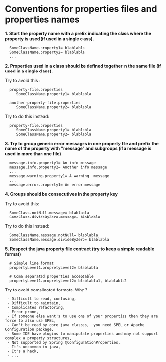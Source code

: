 # Conventions for properties files and properties names

**1.  Start the property name with a prefix indicating the class where the property is used (if used in a single class).**  
  
      SomeClassName.property1= blablabla  
      SomeClassName.property2= blablabla
      ...  
     
     
**2.  Properties used in a class should be defined together in the same file (if used in a single class).**  
  
   Try to avoid this :  
   
   
      property-file.properties 
         SomeClassName.property1= blablabla  
       
      another-property-file.properties    
         SomeClassName.property2= blablabla  
       
       
   Try to do this instead:  
   
      property-file.properties 
         SomeClassName.property1= blablabla 
         SomeClassName.property2= blablabla 
       
     
**3.  Try to group generic error messages in one property file and prefix the name of the property with "message" and subgroups
   (if a message is used in more than one file)**  

  
      message.info.property1= An info message  
      message.info.property2= Another info message  
      ...  
      message.warning.property1= A warning  message  
      ...  
      message.error.property1= An error message  


**4.  Groups should be consecutives in the property key**  

   Try to avoid this:   
      
      SomeClass.notNull.message= blablabla 
      SomeClass.divideByZero.message= blablabla    
 
 
   Try to do this instead:  
      
      SomeClassName.message.notNull= blablabla    
      SomeClassName.message.divideByZero= blablabla    


**5.  Respect the java property file contract (try to keep a simple readable format)**  


      # Simple line format  
      propertyLevel1.propretyLevel2= blablabla    
   
      # Coma separated properties acceptable  
      propertyLevel1.propretyLevel2= blablabla1, blablabla2     
   
   Try to avoid complicated formats. Why ?  
 
     - Difficult to read, confusing,  
     - Difficult to maintain,  
     - Complicates refactoring,  
     - Error prone,  
     - If someone else want's to use one of your properties then they are force to also use SPEL,  
     - Can't be read by core java classes,  you need SPEL or Apache Configuration package,
     - Some IDE have plugins to manipulate properties and may not support complex a property structures,  
     - Not supported by Spring @ConfigurationProperties,  
     - It's uncommon in java,  
     - It's a hack,  
     - ...  
     
     
 

   
   
